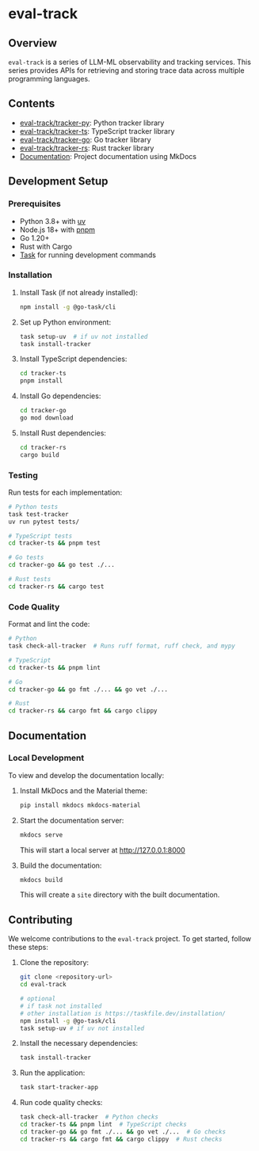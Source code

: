# eval-track

## Overview
`eval-track` is a series of LLM-ML observability and tracking services. This series provides APIs for retrieving and storing trace data across multiple programming languages.

## Contents

- [eval-track/tracker-py](./tracker-py/): Python tracker library
- [eval-track/tracker-ts](./tracker-ts/): TypeScript tracker library
- [eval-track/tracker-go](./tracker-go/): Go tracker library
- [eval-track/tracker-rs](./tracker-rs/): Rust tracker library
- [Documentation](./docs/): Project documentation using MkDocs

## Development Setup

### Prerequisites

- Python 3.8+ with [uv](https://github.com/astral-sh/uv)
- Node.js 18+ with [pnpm](https://pnpm.io/)
- Go 1.20+
- Rust with Cargo
- [Task](https://taskfile.dev/) for running development commands

### Installation

1. Install Task (if not already installed):
    ```sh
    npm install -g @go-task/cli
    ```

2. Set up Python environment:
    ```sh
    task setup-uv  # if uv not installed
    task install-tracker
    ```

3. Install TypeScript dependencies:
    ```sh
    cd tracker-ts
    pnpm install
    ```

4. Install Go dependencies:
    ```sh
    cd tracker-go
    go mod download
    ```

5. Install Rust dependencies:
    ```sh
    cd tracker-rs
    cargo build
    ```

### Testing

Run tests for each implementation:

```sh
# Python tests
task test-tracker
uv run pytest tests/

# TypeScript tests
cd tracker-ts && pnpm test

# Go tests
cd tracker-go && go test ./...

# Rust tests
cd tracker-rs && cargo test
```

### Code Quality

Format and lint the code:

```sh
# Python
task check-all-tracker  # Runs ruff format, ruff check, and mypy

# TypeScript
cd tracker-ts && pnpm lint

# Go
cd tracker-go && go fmt ./... && go vet ./...

# Rust
cd tracker-rs && cargo fmt && cargo clippy
```

## Documentation

### Local Development
To view and develop the documentation locally:

1. Install MkDocs and the Material theme:
    ```sh
    pip install mkdocs mkdocs-material
    ```

2. Start the documentation server:
    ```sh
    mkdocs serve
    ```
    This will start a local server at http://127.0.0.1:8000

3. Build the documentation:
    ```sh
    mkdocs build
    ```
    This will create a `site` directory with the built documentation.

## Contributing
We welcome contributions to the `eval-track` project. To get started, follow these steps:

1. Clone the repository:
    ```sh
    git clone <repository-url>
    cd eval-track

    # optional
    # if task not installed
    # other installation is https://taskfile.dev/installation/
    npm install -g @go-task/cli
    task setup-uv # if uv not installed
    ```

2. Install the necessary dependencies:
    ```sh
    task install-tracker
    ```

3. Run the application:
    ```sh
    task start-tracker-app
    ```

4. Run code quality checks:
    ```bash
    task check-all-tracker  # Python checks
    cd tracker-ts && pnpm lint  # TypeScript checks
    cd tracker-go && go fmt ./... && go vet ./...  # Go checks
    cd tracker-rs && cargo fmt && cargo clippy  # Rust checks
    ```

